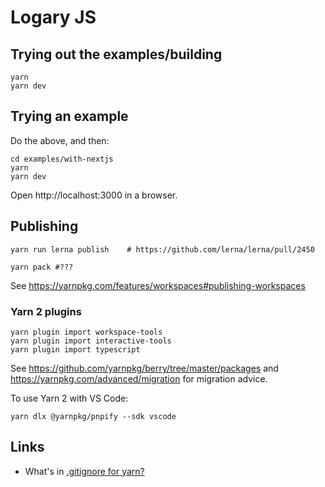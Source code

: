 # Logary JS



## Trying out the examples/building

    yarn
    yarn dev

## Trying an example

Do the above, and then:

    cd examples/with-nextjs
    yarn
    yarn dev

Open http://localhost:3000 in a browser.

## Publishing

    yarn run lerna publish    # https://github.com/lerna/lerna/pull/2450

    yarn pack #???

See https://yarnpkg.com/features/workspaces#publishing-workspaces


### Yarn 2 plugins

    yarn plugin import workspace-tools
    yarn plugin import interactive-tools
    yarn plugin import typescript

See https://github.com/yarnpkg/berry/tree/master/packages and
https://yarnpkg.com/advanced/migration for migration advice.

To use Yarn 2 with VS Code:

    yarn dlx @yarnpkg/pnpify --sdk vscode

## Links

- What's in [.gitignore for yarn?](https://stackoverflow.com/questions/60184159/yarn-v2-gitignore)
